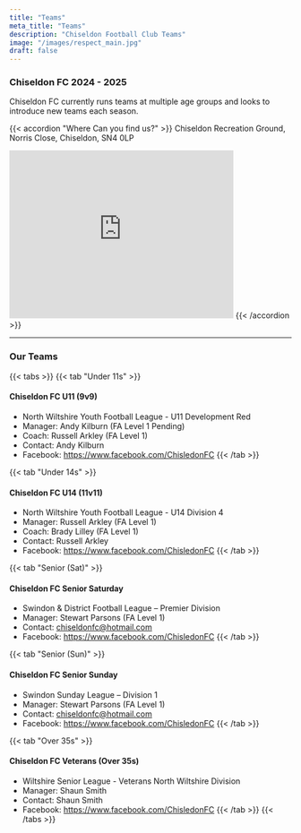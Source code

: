 ```yaml
---
title: "Teams"
meta_title: "Teams"
description: "Chiseldon Football Club Teams"
image: "/images/respect_main.jpg"
draft: false
---
```


### Chiseldon FC 2024 - 2025

Chiseldon FC currently runs teams at multiple age groups and looks to introduce new teams each season.

{{< accordion "Where Can you find us?" >}}
Chiseldon Recreation Ground,
Norris Close,
Chiseldon,
SN4 0LP

<iframe src="https://www.google.com/maps/embed?pb=!1m12!1m8!1m3!1d4965.81510866068!2d-1.736569!3d51.514912!3m2!1i1024!2i768!4f13.1!2m1!1sRecreation%20Hall!5e0!3m2!1sen!2suk!4v1727193710019!5m2!1sen!2suk" width="400" height="300" style="border:0;" allowfullscreen="" loading="lazy" referrerpolicy="no-referrer-when-downgrade"></iframe>
{{< /accordion >}}

---

### Our Teams

{{< tabs >}}
{{< tab "Under 11s" >}}

#### Chiseldon FC U11 (9v9)
- North Wiltshire Youth Football League - U11 Development Red
- Manager: Andy Kilburn (FA Level 1 Pending)
- Coach: Russell Arkley (FA Level 1)
- Contact: Andy Kilburn
- Facebook: https://www.facebook.com/ChisledonFC
{{< /tab >}}

{{< tab "Under 14s" >}}

#### Chiseldon FC U14 (11v11)
- North Wiltshire Youth Football League - U14 Division 4
- Manager: Russell Arkley (FA Level 1)
- Coach: Brady Lilley (FA Level 1)
- Contact: Russell Arkley
- Facebook: https://www.facebook.com/ChisledonFC
{{< /tab >}}

{{< tab "Senior (Sat)" >}}
#### Chiseldon FC Senior Saturday
- Swindon & District Football League – Premier Division
- Manager: Stewart Parsons (FA Level 1)
- Contact: chiseldonfc@hotmail.com
- Facebook: https://www.facebook.com/ChisledonFC
{{< /tab >}}

{{< tab "Senior (Sun)" >}}
#### Chiseldon FC Senior Sunday
- Swindon Sunday League – Division 1
- Manager: Stewart Parsons (FA Level 1)
- Contact: chiseldonfc@hotmail.com
- Facebook: https://www.facebook.com/ChisledonFC
{{< /tab >}}

{{< tab "Over 35s" >}}
#### Chiseldon FC Veterans (Over 35s)
- Wiltshire Senior League - Veterans North Wiltshire Division
- Manager: Shaun Smith
- Contact: Shaun Smith
- Facebook: https://www.facebook.com/ChisledonFC
{{< /tab >}}
{{< /tabs >}}